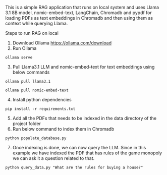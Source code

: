 This is a simple RAG application that runs on local system and uses Llama 3.1 8B model, nomic-embed-text, LangChain, Chromadb and pypdf for loading PDFs as text embeddings in Chromadb and then using them as context while querying Llama.

Steps to run RAG on local
1) Download Ollama https://ollama.com/download
2) Run Ollama
```
ollama serve
```
3) Pull Llama3.1 LLM and nomic-embed-text for text embeddings using below commands
```
ollama pull llama3.1
```
```
ollama pull nomic-embed-text
```
4) Install python dependencies
```
pip install -r requirements.txt
```
5) Add all the PDFs that needs to be indexed in the data directory of the project folder
6) Run below command to index them in Chromadb
```
python populate_database.py
```
7) Once indexing is done, we can now query the LLM. Since in this example we have indexed the PDF that has rules of the game monopoly we can ask it a question related to that.
```
python query_data.py "What are the rules for buying a house?"
```
